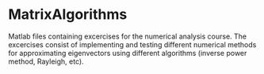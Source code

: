 # MatrixAlgorithms

Matlab files containing excercises for the numerical analysis course. The excercises consist of implementing and testing different numerical methods for approximating eigenvectors using different algorithms (inverse power method, Rayleigh, etc).
